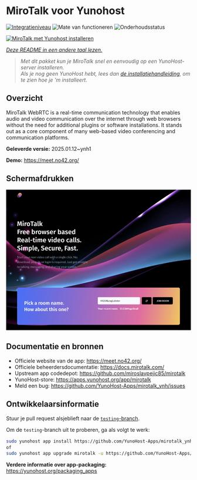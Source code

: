<!--
NB: Deze README is automatisch gegenereerd door <https://github.com/YunoHost/apps/tree/master/tools/readme_generator>
Hij mag NIET handmatig aangepast worden.
-->

# MiroTalk voor Yunohost

[![Integratieniveau](https://apps.yunohost.org/badge/integration/mirotalk)](https://ci-apps.yunohost.org/ci/apps/mirotalk/)
![Mate van functioneren](https://apps.yunohost.org/badge/state/mirotalk)
![Onderhoudsstatus](https://apps.yunohost.org/badge/maintained/mirotalk)

[![MiroTalk met Yunohost installeren](https://install-app.yunohost.org/install-with-yunohost.svg)](https://install-app.yunohost.org/?app=mirotalk)

*[Deze README in een andere taal lezen.](./ALL_README.md)*

> *Met dit pakket kun je MiroTalk snel en eenvoudig op een YunoHost-server installeren.*  
> *Als je nog geen YunoHost hebt, lees dan [de installatiehandleiding](https://yunohost.org/install), om te zien hoe je 'm installeert.*

## Overzicht

MiroTalk WebRTC is a real-time communication technology that enables audio and video communication over the internet through web browsers without the need for additional plugins or software installations. It stands out as a core component of many web-based video conferencing and communication platforms.


**Geleverde versie:** 2025.01.12~ynh1

**Demo:** <https://meet.no42.org/>

## Schermafdrukken

![Schermafdrukken van MiroTalk](./doc/screenshots/screenshot.png)

## Documentatie en bronnen

- Officiele website van de app: <https://meet.no42.org/>
- Officiele beheerdersdocumentatie: <https://docs.mirotalk.com/>
- Upstream app codedepot: <https://github.com/miroslavpejic85/mirotalk>
- YunoHost-store: <https://apps.yunohost.org/app/mirotalk>
- Meld een bug: <https://github.com/YunoHost-Apps/mirotalk_ynh/issues>

## Ontwikkelaarsinformatie

Stuur je pull request alsjeblieft naar de [`testing`-branch](https://github.com/YunoHost-Apps/mirotalk_ynh/tree/testing).

Om de `testing`-branch uit te proberen, ga als volgt te werk:

```bash
sudo yunohost app install https://github.com/YunoHost-Apps/mirotalk_ynh/tree/testing --debug
of
sudo yunohost app upgrade mirotalk -u https://github.com/YunoHost-Apps/mirotalk_ynh/tree/testing --debug
```

**Verdere informatie over app-packaging:** <https://yunohost.org/packaging_apps>
